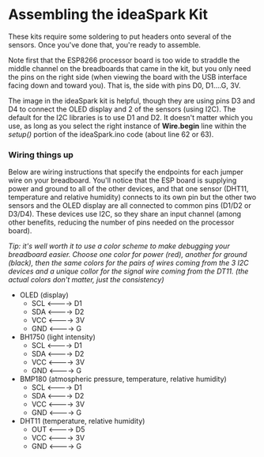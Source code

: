 # Assembling the ideaSpark Kit

These kits require some soldering to put headers onto several of the
sensors. Once you've done that, you're ready to assemble.

Note first that the ESP8266 processor board is too wide
to straddle the middle channel on the breadboards that
came in the kit, but you only need the pins on the right
side (when viewing the board with the USB interface
facing down and toward you).  That is, the side with pins
D0, D1....G, 3V.

The image in the ideaSpark kit is helpful, though they are using pins
D3 and D4 to connect the OLED display and 2 of the sensors (using I2C).
The default for the I2C libraries is to use D1 and D2. It doesn't matter
which you use, as long as you select the right instance of **Wire.begin**
line within the *setup()* portion of the ideaSpark.ino code (about
line 62 or 63).

### Wiring things up

Below are wiring instructions that specify the endpoints for each 
jumper wire on your breadboard.  You'll notice that the ESP board
is supplying power and ground to all of the other devices, and that
one sensor (DHT11, temperature and relative humidity) connects
to its own pin but the other two sensors and the OLED display
are all connected to common pins (D1/D2 or D3/D4). These devices
use I2C, so they share an input channel (among other benefits, 
reducing the number of pins needed on the processor board).

*Tip: it's well worth it to use a color scheme to make debugging
your breadboard easier.  Choose one color for power (red), another
for ground (black), then the same colors for the pairs of wires
coming from the 3 I2C devices and a unique collor for the signal
wire coming from the DT11.  (the actual colors don't matter, just
the consistency)*

* OLED (display)
	* SCL <----> D1
	* SDA <----> D2
	* VCC <----> 3V
	* GND <----> G
* BH1750 (light intensity)
	* SCL <----> D1
	* SDA <----> D2
	* VCC <----> 3V
	* GND <----> G
* BMP180 (atmospheric pressure, temperature, relative humidity)
	* SCL <----> D1
	* SDA <----> D2
	* VCC <----> 3V
	* GND <----> G
* DHT11 (temperature, relative humidity)
	* OUT <----> D5
	* VCC <----> 3V
	* GND <----> G
